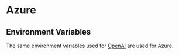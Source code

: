 # Azure

## Environment Variables

The same environment variables used for [OpenAI](/docs/model-providers/openai) are used for Azure.

